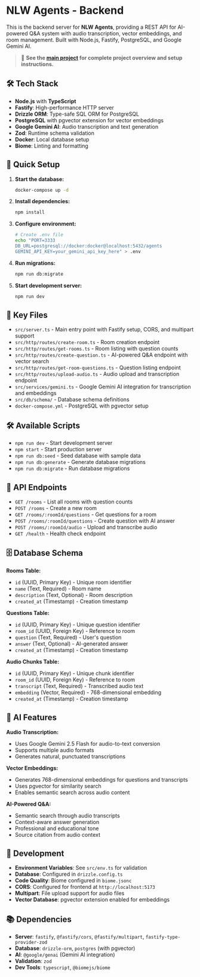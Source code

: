 # NLW Agents - Backend

This is the backend server for **NLW Agents**, providing a REST API for AI-powered Q&A system with audio transcription, vector embeddings, and room management. Built with Node.js, Fastify, PostgreSQL, and Google Gemini AI.

> 📖 **See the [main project](../) for complete project overview and setup instructions.**

## 🛠️ Tech Stack

- **Node.js** with **TypeScript**
- **Fastify**: High-performance HTTP server
- **Drizzle ORM**: Type-safe SQL ORM for PostgreSQL
- **PostgreSQL** with pgvector extension for vector embeddings
- **Google Gemini AI**: Audio transcription and text generation
- **Zod**: Runtime schema validation
- **Docker**: Local database setup
- **Biome**: Linting and formatting

## 🚀 Quick Setup

1. **Start the database:**
   ```bash
   docker-compose up -d
   ```

2. **Install dependencies:**
   ```bash
   npm install
   ```

3. **Configure environment:**
   ```bash
   # Create .env file
   echo "PORT=3333
   DB_URL=postgresql://docker:docker@localhost:5432/agents
   GEMINI_API_KEY=your_gemini_api_key_here" > .env
   ```

4. **Run migrations:**
   ```bash
   npm run db:migrate
   ```

5. **Start development server:**
   ```bash
   npm run dev
   ```

## 📁 Key Files

- `src/server.ts` - Main entry point with Fastify setup, CORS, and multipart support
- `src/http/routes/create-room.ts` - Room creation endpoint
- `src/http/routes/get-rooms.ts` - Room listing with question counts
- `src/http/routes/create-question.ts` - AI-powered Q&A endpoint with vector search
- `src/http/routes/get-room-questions.ts` - Question listing endpoint
- `src/http/routes/upload-audio.ts` - Audio upload and transcription endpoint
- `src/services/gemini.ts` - Google Gemini AI integration for transcription and embeddings
- `src/db/schema/` - Database schema definitions
- `docker-compose.yml` - PostgreSQL with pgvector setup

## 🛠️ Available Scripts

- `npm run dev` - Start development server
- `npm start` - Start production server
- `npm run db:seed` - Seed database with sample data
- `npm run db:generate` - Generate database migrations
- `npm run db:migrate` - Run database migrations

## 📡 API Endpoints

- `GET /rooms` - List all rooms with question counts
- `POST /rooms` - Create a new room
- `GET /rooms/:roomId/questions` - Get questions for a room
- `POST /rooms/:roomId/questions` - Create question with AI answer
- `POST /rooms/:roomId/audio` - Upload and transcribe audio
- `GET /health` - Health check endpoint

## 🗄️ Database Schema

**Rooms Table:**
- `id` (UUID, Primary Key) - Unique room identifier
- `name` (Text, Required) - Room name
- `description` (Text, Optional) - Room description
- `created_at` (Timestamp) - Creation timestamp

**Questions Table:**
- `id` (UUID, Primary Key) - Unique question identifier
- `room_id` (UUID, Foreign Key) - Reference to room
- `question` (Text, Required) - User's question
- `answer` (Text, Optional) - AI-generated answer
- `created_at` (Timestamp) - Creation timestamp

**Audio Chunks Table:**
- `id` (UUID, Primary Key) - Unique chunk identifier
- `room_id` (UUID, Foreign Key) - Reference to room
- `transcript` (Text, Required) - Transcribed audio text
- `embedding` (Vector, Required) - 768-dimensional embedding
- `created_at` (Timestamp) - Creation timestamp

## 🤖 AI Features

**Audio Transcription:**
- Uses Google Gemini 2.5 Flash for audio-to-text conversion
- Supports multiple audio formats
- Generates natural, punctuated transcriptions

**Vector Embeddings:**
- Generates 768-dimensional embeddings for questions and transcripts
- Uses pgvector for similarity search
- Enables semantic search across audio content

**AI-Powered Q&A:**
- Semantic search through audio transcripts
- Context-aware answer generation
- Professional and educational tone
- Source citation from audio context

## 🔧 Development

- **Environment Variables**: See `src/env.ts` for validation
- **Database**: Configured in `drizzle.config.ts`
- **Code Quality**: Biome configured in `biome.jsonc`
- **CORS**: Configured for frontend at `http://localhost:5173`
- **Multipart**: File upload support for audio files
- **Vector Database**: pgvector extension enabled for embeddings

## 📚 Dependencies

- **Server**: `fastify`, `@fastify/cors`, `@fastify/multipart`, `fastify-type-provider-zod`
- **Database**: `drizzle-orm`, `postgres` (with pgvector)
- **AI**: `@google/genai` (Gemini AI integration)
- **Validation**: `zod`
- **Dev Tools**: `typescript`, `@biomejs/biome`